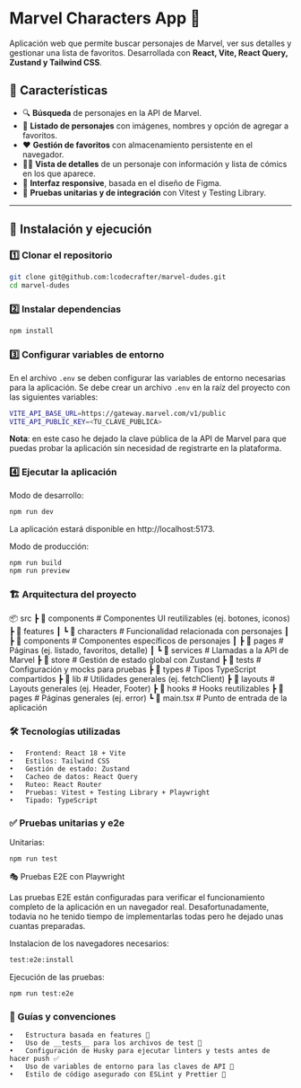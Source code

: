 # Marvel Characters App 🚀

Aplicación web que permite buscar personajes de Marvel, ver sus detalles y gestionar una lista de favoritos. Desarrollada con **React, Vite, React Query, Zustand y Tailwind CSS**.

## 📌 **Características**

- 🔍 **Búsqueda** de personajes en la API de Marvel.
- 📜 **Listado de personajes** con imágenes, nombres y opción de agregar a favoritos.
- ❤️ **Gestión de favoritos** con almacenamiento persistente en el navegador.
- 🦸‍♂️ **Vista de detalles** de un personaje con información y lista de cómics en los que aparece.
- 🎨 **Interfaz responsive**, basada en el diseño de Figma.
- 🧪 **Pruebas unitarias y de integración** con Vitest y Testing Library.

---

## 🚀 **Instalación y ejecución**

### 1️⃣ **Clonar el repositorio**

```sh
git clone git@github.com:lcodecrafter/marvel-dudes.git
cd marvel-dudes
```

### 2️⃣ **Instalar dependencias**

```sh
npm install
```

### 3️⃣ Configurar variables de entorno

En el archivo `.env` se deben configurar las variables de entorno necesarias para la aplicación. Se debe crear un archivo `.env` en la raíz del proyecto con las siguientes variables:

```sh
VITE_API_BASE_URL=https://gateway.marvel.com/v1/public
VITE_API_PUBLIC_KEY=<TU_CLAVE_PUBLICA>
```

**Nota**: en este caso he dejado la clave pública de la API de Marvel para que puedas probar la aplicación sin necesidad de registrarte en la plataforma.

### 4️⃣ **Ejecutar la aplicación**

Modo de desarrollo:

```sh
npm run dev
```

La aplicación estará disponible en http://localhost:5173.

Modo de producción:

```sh
npm run build
npm run preview
```

### 🏗 Arquitectura del proyecto

📦 src
┣ 📂 components # Componentes UI reutilizables (ej. botones, iconos)
┣ 📂 features
┃ ┗ 📂 characters # Funcionalidad relacionada con personajes
┃ ┣ 📂 components # Componentes específicos de personajes
┃ ┣ 📂 pages # Páginas (ej. listado, favoritos, detalle)
┃ ┗ 📂 services # Llamadas a la API de Marvel
┣ 📂 store # Gestión de estado global con Zustand
┣ 📂 tests # Configuración y mocks para pruebas
┣ 📂 types # Tipos TypeScript compartidos
┣ 📂 lib # Utilidades generales (ej. fetchClient)
┣ 📂 layouts # Layouts generales (ej. Header, Footer)
┣ 📂 hooks # Hooks reutilizables
┣ 📂 pages # Páginas generales (ej. error)
┗ 📜 main.tsx # Punto de entrada de la aplicación

### 🛠 Tecnologías utilizadas

    •	Frontend: React 18 + Vite
    •	Estilos: Tailwind CSS
    •	Gestión de estado: Zustand
    •	Cacheo de datos: React Query
    •	Ruteo: React Router
    •	Pruebas: Vitest + Testing Library + Playwright
    •	Tipado: TypeScript

### ✅ Pruebas unitarias y e2e

Unitarias:

```sh
npm run test
```

🎭 Pruebas E2E con Playwright

Las pruebas E2E están configuradas para verificar el funcionamiento completo de la aplicación en un navegador real.
Desafortunadamente, todavia no he tenido tiempo de implementarlas todas pero he dejado unas cuantas preparadas.

Instalacion de los navegadores necesarios:

```sh
test:e2e:install
```

Ejecución de las pruebas:

```sh
npm run test:e2e
```

### 📖 Guías y convenciones

    •	Estructura basada en features 📂
    •	Uso de __tests__ para los archivos de test 🧪
    •	Configuración de Husky para ejecutar linters y tests antes de hacer push ✅
    •	Uso de variables de entorno para las claves de API 🔐
    •	Estilo de código asegurado con ESLint y Prettier 🎨
